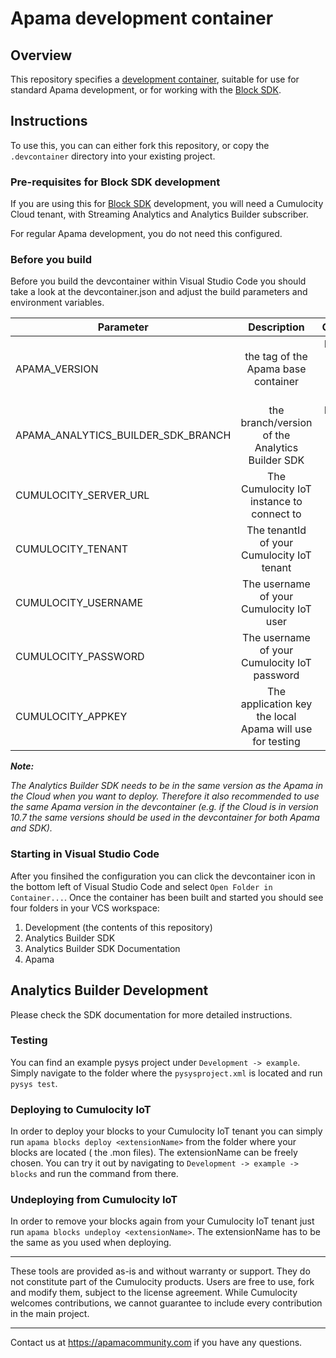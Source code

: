# Apama development container

## Overview

This repository specifies a [development container](https://containers.dev/overview), suitable for use for standard Apama development, or for working with the [Block SDK](https://github.com/Cumulocity-IoT/apama-analytics-builder-block-sdk).

## Instructions

To use this, you can can either fork this repository, or copy the `.devcontainer` directory into your existing project.

### Pre-requisites for Block SDK development
If you are using this for [Block SDK](https://github.com/Cumulocity-IoT/apama-analytics-builder-block-sdk) development, you will need a Cumulocity Cloud tenant, with Streaming Analytics and Analytics Builder subscriber. 

For regular Apama development, you do not need this configured.

### Before you build
Before you build the devcontainer within Visual Studio Code you should take a look at the devcontainer.json and adjust the build parameters and environment variables.

| Parameter                             | Description                                               | Comments                                      |
| -------------                         |:-------------:                                            | -----:                                        |
| APAMA_VERSION                         | the tag of the Apama base container                       | Please see docker hub for available versions  |
| APAMA_ANALYTICS_BUILDER_SDK_BRANCH    | the branch/version of the Analytics Builder SDK           | Please see [Github](https://github.com/Cumulocity-IoT/apama-analytics-builder-block-sdk) for the available branches  |
| CUMULOCITY_SERVER_URL                 | The Cumulocity IoT instance to connect to                 |                                               |
| CUMULOCITY_TENANT                     | The tenantId of your Cumulocity IoT tenant                |                                               |
| CUMULOCITY_USERNAME                   | The username of your Cumulocity IoT user                  |                                               |
| CUMULOCITY_PASSWORD                   | The username of your Cumulocity IoT password              |                                               |
| CUMULOCITY_APPKEY                     | The application key the local Apama will use for testing  |                                               |

__*Note:*__

*The Analytics Builder SDK needs to be in the same version as the Apama in the Cloud when you want to deploy. Therefore it also recommended to use the same Apama version in the devcontainer (e.g. if the Cloud is in version 10.7 the same versions should be used in the devcontainer for both Apama and SDK).*

### Starting in Visual Studio Code
After you finsihed the configuration you can click the devcontainer icon in the bottom left of Visual Studio Code and select `Open Folder in Container...`.
Once the container has been built and started you should see four folders in your VCS workspace:
1. Development (the contents of this repository)
2. Analytics Builder SDK
3. Analytics Builder SDK Documentation
4. Apama

## Analytics Builder Development

Please check the SDK documentation for more detailed instructions.

### Testing
You can find an example pysys project under `Development -> example`. Simply navigate to the folder where the `pysysproject.xml` is located and run `pysys test`.

### Deploying to Cumulocity IoT
In order to deploy your blocks to your Cumulocity IoT tenant you can simply run `apama blocks deploy <extensionName>` from the folder where your blocks are located ( the .mon files). The extensionName can be freely chosen. You can try it out by navigating to `Development -> example -> blocks` and run the command from there.

### Undeploying from Cumulocity IoT
In order to remove your blocks again from your Cumulocity IoT tenant just run `apama blocks undeploy <extensionName>`. The extensionName has to be the same as you used when deploying.

---

These tools are provided as-is and without warranty or support. They do not constitute part of the Cumulocity products. Users are free to use, fork and modify them, subject to the license agreement. While Cumulocity welcomes contributions, we cannot guarantee to include every contribution in the main project.
_____________
Contact us at https://apamacommunity.com if you have any questions.
